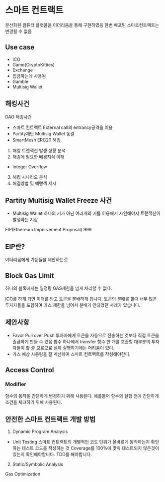 # 스마트 컨트랙트

분산화된 컴퓨터 플랫폼을 이더리움을 통해 구현하였음
한번 배포된 스마트컨트랙트는 변경될 수 없음

## Use case
* ICO
* Game(CryptoKitties)
* Exchange
 * 입금하는데 사용됨
* Gamble
* Multisig Wallet

## 해킹사건
DAO 해킹사건
* 스마트 컨트랙트 External call의 entrancy공격을 이용
* Partity재단 Multisig Wallet 동결
* SmartMesh ERC20 해킹

1. 해킹 트랜잭션 발생 상황 분석
2. 해킹에 필요한 배경지식 이해
 * Integer Overflow
3. 해킹 시나리오 분석
4. 해결방법 및 예빵책 제시

## Partity Multisig Wallet Freeze 사건
* Multisig Wallet
하나의 키가 아닌 여러개의 키를 이용해서 사인해야지 트랜잭션이 발생하는 지갑

EIP(Ethereum Imporvement Proposal) 999
## EIP란?
이더리움에게 기능들을 제안하는것

## Block Gas Limit
하나의 블록에서는 일정량 GAS제한을 넘게 처리할 수 없다.

ICO를 하게 되면 이더를 받고 토큰을 분배하게 됩니다.
토큰의 분배를 할때 너무 많은 투자자들을 포함하여 가스 제한을 넘어서 분배가 안되었던 사례가 있습니다.
## 제안사항
* Favor Pull over Push
투자자에게 토큰을 자등으로 전송하는 것보다 직접 토큰을 출금하게 만들 수 있음 함수 하나에서 transfer 함수 한 개를 호출함
대부분의 투자자들이 할 줄 모르므로 실제 실행하기에는 어려움이 있다.
* 가스 예상 사용량을 잘 계산하여 스마트 컨트랙트를 작성해야한다.
## Access Control
### Modifier
함수의 동작을 간단하게 변경하기 위해 사용된다. 예를들어 함수의 실행 전에 간단하게 조건을 체크하기 위해 사용된다.

## 안전한 스마트 컨트랙트 개발 방법
1. Dynamic Program Analysis
 * Unit Testing
   스마트 컨트랙트의 개별적인 코드 단위가 올바르게 동작하는지 확인하는 테스트 코드를 작성하는 것 
   Coverage를 100%에 맞춰 테스트되지 않은것이 있는지 확인해야합니다.
   TDD를 해야합니다.
2. Static/Symbolic Analysis

Gas Optimization

